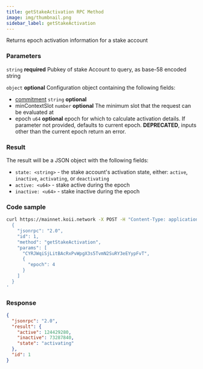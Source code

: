 ```yaml
---
title: getStakeActivation RPC Method
image: img/thumbnail.png
sidebar_label: getStakeActivation
---
```


Returns epoch activation information for a stake account

### Parameters
`string` **required**
Pubkey of stake Account to query, as base-58 encoded string

`object` **optional**
Configuration object containing the following fields:
- [commitment](/develop/rpcapi/intro#configuring-state-commitment) `string` **optional**
- minContextSlot `number` **optional**
  The minimum slot that the request can be evaluated at
- epoch `u64` **optional**
  epoch for which to calculate activation details. If parameter not provided, defaults to current epoch. **DEPRECATED**, inputs other than the current epoch return an error.

### Result

The result will be a JSON object with the following fields:

*   `state: <string>` - the stake account's activation state, either: `active`, `inactive`, `activating`, or `deactivating`
*   `active: <u64>` - stake active during the epoch
*   `inactive: <u64>` - stake inactive during the epoch

### Code sample

```sh
curl https://mainnet.koii.network -X POST -H "Content-Type: application/json" -d '
  {
    "jsonrpc": "2.0",
    "id": 1,
    "method": "getStakeActivation",
    "params": [
      "CYRJWqiSjLitBAcRxPvWpgX3s5TvmN2SuRY3eEYypFvT",
      {
        "epoch": 4
      }
    ]
  }
'
```


### Response

```json
{
  "jsonrpc": "2.0",
  "result": {
    "active": 124429280,
    "inactive": 73287840,
    "state": "activating"
  },
  "id": 1
}
```
